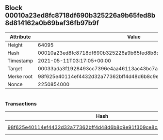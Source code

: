 ## Block 00010a23ed8fc8718df690b325226a9b65fed8b8d814162a0b69baf36fb97b9f

Attribute | Value
--- | ---
Height | 64095
Hash | 00010a23ed8fc8718df690b325226a9b65fed8b8d814162a0b69baf36fb97b9f
Timestamp | 2021-05-11T03:17:05+00:00
Target | 00033ada3f1928493cc7396e4aa46113ac43bc7ac52aab5d08e3934913716f64
Merke root | 98f625e40114ef4432d32a77362bff4d48d6b8c9e91f309ce8cae782b45d152c
Nonce | 2250854000

```

```

### Transactions

Hash | Amount
--- | ---
[98f625e40114ef4432d32a77362bff4d48d6b8c9e91f309ce8cae782b45d152c](98f625e40114ef4432d32a77362bff4d48d6b8c9e91f309ce8cae782b45d152c.md) | 10.00000000 SKEPTI 
